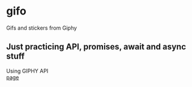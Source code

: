 # gifo
Gifs and stickers from Giphy

## Just practicing API, promises, await and async stuff

Using GIPHY API<br>
[page](https://gabriellima77.github.io/gifo)
